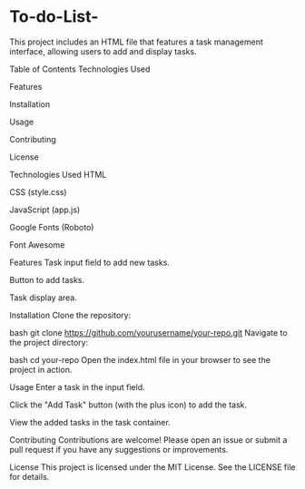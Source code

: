 ﻿# To-do-List-
This project includes an HTML file that features a task management interface, allowing users to add and display tasks.

Table of Contents
Technologies Used

Features

Installation

Usage

Contributing

License

Technologies Used
HTML

CSS (style.css)

JavaScript (app.js)

Google Fonts (Roboto)

Font Awesome

Features
Task input field to add new tasks.

Button to add tasks.

Task display area.

Installation
Clone the repository:

bash
git clone https://github.com/yourusername/your-repo.git
Navigate to the project directory:

bash
cd your-repo
Open the index.html file in your browser to see the project in action.

Usage
Enter a task in the input field.

Click the "Add Task" button (with the plus icon) to add the task.

View the added tasks in the task container.

Contributing
Contributions are welcome! Please open an issue or submit a pull request if you have any suggestions or improvements.

License
This project is licensed under the MIT License. See the LICENSE file for details.
